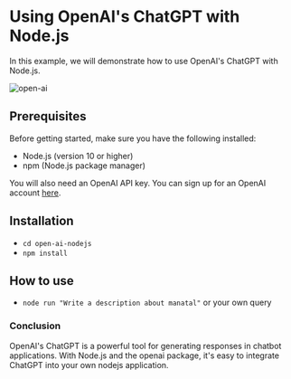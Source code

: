 # Using OpenAI's ChatGPT with Node.js

In this example, we will demonstrate how to use OpenAI's ChatGPT with Node.js.

![open-ai](https://user-images.githubusercontent.com/40295212/228854989-81dcf0f5-32e7-4f53-8c58-4ceec2ce12f5.png)

## Prerequisites

Before getting started, make sure you have the following installed:

- Node.js (version 10 or higher)
- npm (Node.js package manager)

You will also need an OpenAI API key. You can sign up for an OpenAI account [here](https://beta.openai.com/signup/).

## Installation

- `cd open-ai-nodejs`
- `npm install`


## How to use

- `node run "Write a description about manatal"` or your own query

### Conclusion
OpenAI's ChatGPT is a powerful tool for generating responses in chatbot applications. With Node.js and the openai package, it's easy to integrate ChatGPT into your own nodejs application.
